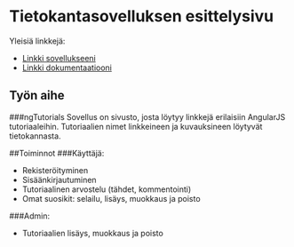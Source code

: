 # Tietokantasovelluksen esittelysivu

Yleisiä linkkejä:

* [Linkki sovellukseeni](http://ealanko.users.cs.helsinki.fi/ngtuto)
* [Linkki dokumentaatiooni](doc/dokumentaatio.pdf)

## Työn aihe
###ngTutorials
Sovellus on sivusto, josta löytyy linkkejä erilaisiin AngularJS tutoriaaleihin. Tutoriaalien nimet linkkeineen ja kuvauksineen löytyvät tietokannasta.

##Toiminnot 
###Käyttäjä:
- Rekisteröityminen
- Sisäänkirjautuminen
- Tutoriaalinen arvostelu (tähdet, kommentointi)
- Omat suosikit: selailu, lisäys, muokkaus ja poisto 

###Admin:
- Tutoriaalien lisäys, muokkaus ja poisto

